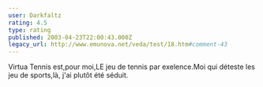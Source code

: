 ```yaml
---
user: Darkfaltz
rating: 4.5
type: rating
published: 2003-04-23T22:00:43.000Z
legacy_url: http://www.emunova.net/veda/test/18.htm#comment-43
---
```

Virtua Tennis est,pour moi,LE jeu de tennis par exelence.Moi qui déteste les jeu de sports,là, j'ai plutôt été séduit.